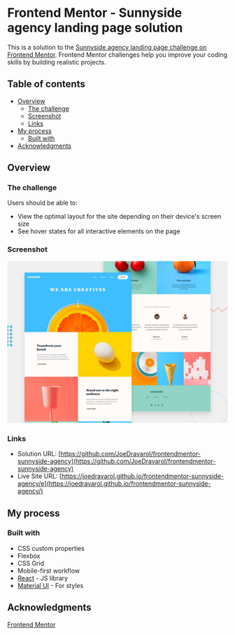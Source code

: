 # Frontend Mentor - Sunnyside agency landing page solution

This is a solution to the [Sunnyside agency landing page challenge on Frontend Mentor](https://www.frontendmentor.io/challenges/sunnyside-agency-landing-page-7yVs3B6ef). Frontend Mentor challenges help you improve your coding skills by building realistic projects.

## Table of contents

- [Overview](#overview)
  - [The challenge](#the-challenge)
  - [Screenshot](#screenshot)
  - [Links](#links)
- [My process](#my-process)
  - [Built with](#built-with)
- [Acknowledgments](#acknowledgments)

## Overview

### The challenge

Users should be able to:

- View the optimal layout for the site depending on their device's screen size
- See hover states for all interactive elements on the page

### Screenshot

![Design preview for the Sunnyside agency landing page coding challenge](./design/desktop-preview.jpg)

### Links

- Solution URL: [https://github.com/JoeDravarol/frontendmentor-sunnyside-agency](https://github.com/JoeDravarol/frontendmentor-sunnyside-agency)
- Live Site URL: [https://joedravarol.github.io/frontendmentor-sunnyside-agency/e](https://joedravarol.github.io/frontendmentor-sunnyside-agency/)

## My process

### Built with

- CSS custom properties
- Flexbox
- CSS Grid
- Mobile-first workflow
- [React](https://reactjs.org/) - JS library
- [Material UI](https://material-ui.com/) - For styles

## Acknowledgments

[Frontend Mentor](https://www.frontendmentor.io/)
